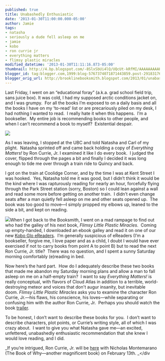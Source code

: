 ```yaml
---
published: true
title: Unabashedly Enthusiastic
date: '2013-01-30T11:00:00.000-05:00'
author: Jamie
tags:
- natasha
- seriously a dude fell asleep on me
- jamie
- kobo
- ron currie jr
- everything matters
- flimsy plastic miracles
modified_datetime: '2013-01-30T11:11:16.873-05:00'
thumbnail: http://4.bp.blogspot.com/-8SlxSbUi4lQ/UQcUt-kRfMI/AAAAAAAAAHc/_s8F8YeueVo/s72-c/Flimsy+Little+Plastic+Miracles+Cover+Hi+res.JPG
blogger_id: tag:blogger.com,1999:blog-5767374071871443859.post-2918317656921842430
blogger_orig_url: http://brooklinebooksmith.blogspot.com/2013/01/unabashedly-enthusiastic.html
---
```

Last Friday, I went on an “educational foray” (a.k.a. grad school field trip, sans juice box). It was cold, I had my supposed arctic conditions jacket on, and I was grumpy.  For all the books I’m exposed to on a daily basis and all the books I have on my ‘to-read’ list or are precariously piled on my desk, I had nothing I wanted to read.  I really hate it when this happens.  I’m a bookseller.  My entire job is recommending books to other people, and when I can’t recommend a book to myself?  Existential despair. 

[![](http://bookcoverarchive.com/images/books/everything_matters.large.jpg)](http://bookcoverarchive.com/images/books/everything_matters.large.jpg)

As I was leaving, I stopped at the UBC and told Natasha and Carl of my plight.  Natasha sprinted off and came back holding a copy of _Everything Matters!_ by Ron Currie, Jr. I examined it like I do every book.  I judged the cover, flipped through the pages a bit and finally I decided it was long enough to tide me over through a train ride to Quincy and back. 

I got on the train at Coolidge Corner, and by the time I was at Kent Street I was hooked.  Yes, Natasha told me it was good, but I didn’t think it would be the kind where I was rapturously reading for nearly an hour, forcefully flying through the Park Street station (sorry, Boston) so I could lean against a wall and read some more before getting on another train.  I didn’t even change seats after a man quietly fell asleep on me and other seats opened up.  The book was too good to move—I simply propped my elbows up, leaned to the side a bit, and kept on reading. 

[![](http://4.bp.blogspot.com/-8SlxSbUi4lQ/UQcUt-kRfMI/AAAAAAAAAHc/_s8F8YeueVo/s320/Flimsy+Little+Plastic+Miracles+Cover+Hi+res.JPG)](http://4.bp.blogspot.com/-8SlxSbUi4lQ/UQcUt-kRfMI/AAAAAAAAAHc/_s8F8YeueVo/s1600/Flimsy+Little+Plastic+Miracles+Cover+Hi+res.JPG)When I got back to the Booksmith, I went on a mad rampage to find out who had the galley of his next book, _Flimsy Little Plastic Miracles_.  Coming up empty-handed, I downloaded an ebook galley and read it on one of our new [Kobo Glo eReaders](http://www.kobo.com/koboglo).  I’m generally suspicious of eReaders (I’m a bookseller, forgive me, I love paper and as a child, I doubt I would have ever exercised if not to carry books from point A to point B) but to read the next Ron Currie, Jr. title?  There was no question, and I spent a sunny Saturday morning comfortably (e)reading in bed.

Now here’s the hard part.  How do I adequately describe these two books that made me abandon my Saturday morning plans and allow a man to fall asleep on me on a half-empty train?  I want to say _Everything Matters!_ is really conceptual, with flavors of Cloud Atlas in addition to a terrible, world-destroying meteor and voices that don't augur insanity, but inevitable doom. _Flimsy Little Plastic Miracles_ asks you to examine the character Ron Currie, Jr.—his flaws, his conscience, his loves—while separating or confusing him with the author Ron Currie, Jr.  Perhaps you should watch the book [trailer](http://vimeo.com/57620324).

To be honest, I don’t want to describe these books for you.  I don’t want to describe characters, plot points, or Currie’s writing style, all of which I was crazy about.  I want to give you what Natasha gave me—an excited, unfettered, unabashedly enthusiastic recommendation that she knew I would love reading, and I did.

_If you’re intrigued, Ron Currie, Jr. will be [here](http://www.brooklinebooksmith-shop.com/event/ron-currie-jr-and-nicholas-montemarano) with Nicholas Montemarano (The Book of Why—another magnificent book) on February 13th. _</div
